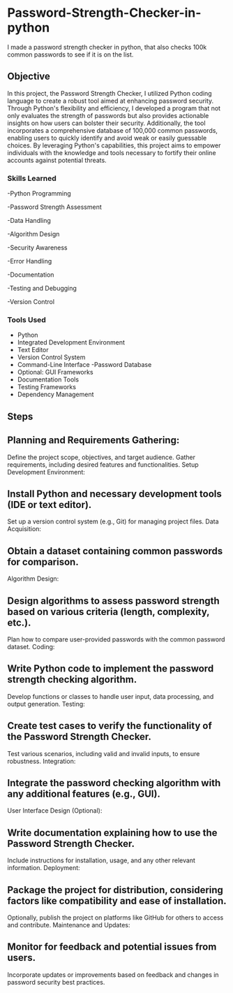 # Password-Strength-Checker-in-python
I made a password strength checker in python, that also checks 100k common passwords to see if it is on the list. 


## Objective


In this project, the Password Strength Checker, I utilized Python coding language to create a robust tool aimed at enhancing password security. Through Python's flexibility and efficiency, I developed a program that not only evaluates the strength of passwords but also provides actionable insights on how users can bolster their security. Additionally, the tool incorporates a comprehensive database of 100,000 common passwords, enabling users to quickly identify and avoid weak or easily guessable choices. By leveraging Python's capabilities, this project aims to empower individuals with the knowledge and tools necessary to fortify their online accounts against potential threats.

### Skills Learned

-Python Programming

-Password Strength Assessment

-Data Handling

-Algorithm Design

-Security Awareness

-Error Handling

-Documentation

-Testing and Debugging

-Version Control



### Tools Used



- Python
- Integrated Development Environment
- Text Editor
- Version Control System 
- Command-Line Interface 
-Password Database
- Optional: GUI Frameworks
- Documentation Tools
- Testing Frameworks
- Dependency Management 

## Steps

## Planning and Requirements Gathering:

Define the project scope, objectives, and target audience.
Gather requirements, including desired features and functionalities.
Setup Development Environment:

## Install Python and necessary development tools (IDE or text editor).
Set up a version control system (e.g., Git) for managing project files.
Data Acquisition:

## Obtain a dataset containing common passwords for comparison.
Algorithm Design:

## Design algorithms to assess password strength based on various criteria (length, complexity, etc.).
Plan how to compare user-provided passwords with the common password dataset.
Coding:

## Write Python code to implement the password strength checking algorithm.
Develop functions or classes to handle user input, data processing, and output generation.
Testing:

## Create test cases to verify the functionality of the Password Strength Checker.
Test various scenarios, including valid and invalid inputs, to ensure robustness.
Integration:

## Integrate the password checking algorithm with any additional features (e.g., GUI).
User Interface Design (Optional):


## Write documentation explaining how to use the Password Strength Checker.
Include instructions for installation, usage, and any other relevant information.
Deployment:

## Package the project for distribution, considering factors like compatibility and ease of installation.
Optionally, publish the project on platforms like GitHub for others to access and contribute.
Maintenance and Updates:

## Monitor for feedback and potential issues from users.
Incorporate updates or improvements based on feedback and changes in password security best practices.
